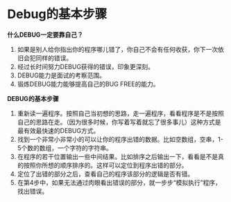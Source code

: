 # Debug的基本步骤

**什么DEBUG一定要靠自己？**

1. 如果是别人给你指出你的程序哪儿错了，你自己不会有任何收获，你下一次依旧会犯同样的错误。
2. 经过长时间努力DEBUG获得的错误，印象更深刻。
3. DEBUG能力是面试的考察范围。
4. 锻炼DEBUG能力能够提高自己的BUG FREE的能力。

**DEBUG的基本步骤**

1. 重新读一遍程序。按照自己当初想的思路，走一遍程序，看看程序是不是按照自己的思路在走。（因为很多时候，你写着写着就忘了很多事儿）这种方式是最有效最快速的DEBUG方式。
2. 找到一个非常小非常小的可以让你的程序出错的数据。比如空数组，空串，1-5个数的数组，一个字符的字符串。
3. 在程序的若干位置输出一些中间结果。比如排序之后输出一下，看看是不是真的按照你所想的顺序排序的。这样可以定位到程序出错的部分。
4. 定位了出错的部分之后，查看自己的程序该部分的逻辑是否有错。
5. 在第4步中，如果无法通过肉眼看出错误的部分，就一步步“模拟执行”程序，找出错误。
